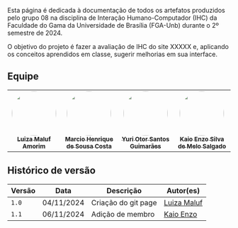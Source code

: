 Esta página é dedicada à documentação de todos os artefatos produzidos pelo grupo 08 na disciplina de Interação Humano-Computador (IHC) da Faculdade do Gama da Universidade de Brasília (FGA-Unb) durante o 2º semestre de 2024. 

O objetivo do projeto é fazer a avaliação de IHC do site XXXXX e, aplicando os conceitos aprendidos em classe, sugerir melhorias em sua interface.


## Equipe

<table>
  <tr>
    <td align="center"><a href="https://github.com/LuizaMaluf"><img style="border-radius: 50%;" src="https://avatars.githubusercontent.com/u/117913962?v=4&size=64" width="100px;" alt=""/><br /><sub><b>Luiza Maluf Amorim</b></sub></a><br />
    <td align="center"><a href="https://github.com/DeM4rcio"><img style="border-radius: 50%;" src="https://avatars.githubusercontent.com/u/101139064?v=4" width="100px;" alt=""/><br /><sub><b>Marcio Henrique de Sousa Costa</b></sub></a><br /><a href="Link git" title="Rocketseat"></a></td>
    <td align="center"><a href="https://github.com/yuri221022210"><img style="border-radius: 50%;" src="https://avatars.githubusercontent.com/u/129677966?v=4" width="100px;" alt=""/><br /><sub><b>Yuri Otor Santos Guimarães</b></sub></a><br /><a href="Link git" title="Rocketseat"></a></td>
    <td align="center">
      <a href="https://github.com/kaioenzo">
        <img style="border-radius: 50%;" src="https://avatars.githubusercontent.com/u/59144744?v=4" width="100px;" alt=""/>
        <br />
        <sub><b>Kaio Enzo Silva de Melo Salgado</b></sub>
      </a>
    </td>

  </tr>
</table>


## Histórico de versão

| Versão |    Data    |      Descrição      |             Autor(es)                        |
|--------|------------|---------------------|----------------------------------------------|
| `1.0`  | 04/11/2024 | Criação do git page | [Luiza Maluf](https://github.com/LuizaMaluf) |
| `1.1`  | 06/11/2024 | Adição de membro | [Kaio Enzo](https://github.com/kaioenzo) |